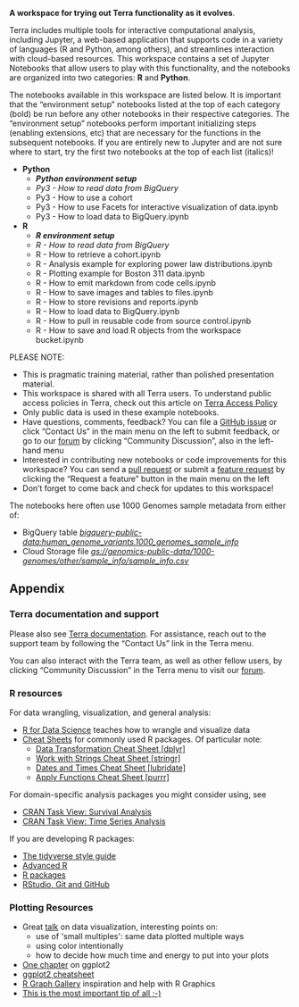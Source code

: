 **A workspace for trying out Terra functionality as it evolves**.

Terra includes multiple tools for interactive computational analysis, including Jupyter, a web-based application that supports code in a variety of languages (R and Python, among others), and streamlines interaction with cloud-based resources. This workspace contains a set of Jupyter Notebooks that allow users to play with this functionality, and the notebooks are organized into two categories: **R** and **Python**.
 
The notebooks available in this workspace are listed below. It is important that the “environment setup” notebooks listed at the top of each category (bold) be run before any other notebooks in their respective categories. The “environment setup” notebooks perform important initializing steps (enabling extensions, etc) that are necessary for the functions in the subsequent notebooks. If you are entirely new to Jupyter and are not sure where to start, try the first two notebooks at the top of each list (italics)!

* **Python**
    * ***Python environment setup***
    * *Py3 - How to read data from BigQuery*
    * Py3 - How to use a cohort
    * Py3 - How to use Facets for interactive visualization of data.ipynb
    * Py3 - How to load data to BigQuery.ipynb
* **R**
    * ***R environment setup***
    * *R - How to read data from BigQuery*
    * R - How to retrieve a cohort.ipynb
    * R - Analysis example for exploring power law distributions.ipynb
    * R - Plotting example for Boston 311 data.ipynb
    * R - How to emit markdown from code cells.ipynb
    * R - How to save images and tables to files.ipynb
    * R - How to store revisions and reports.ipynb
    * R - How to load data to BigQuery.ipynb
    * R - How to pull in reusable code from source control.ipynb
    * R - How to save and load R objects from the workspace bucket.ipynb

PLEASE NOTE:

* This is pragmatic training material, rather than polished presentation material. 
* This workspace is shared with all Terra users. To understand public access policies in Terra, check out this article on [Terra Access Policy](https://broadinstitute.zendesk.com/hc/en-us/articles/360024617851-Access-Policy)
* Only public data is used in these example notebooks.
* Have questions, comments, feedback? You can file a [GitHub issue](https://github.com/DataBiosphere/notebooks/issues) or click “Contact Us” in the main menu on the left to submit feedback, or go to our [forum](https://broadinstitute.zendesk.com/hc/en-us/community/topics/360000500432-General-Discussion) by clicking “Community Discussion”, also in the left-hand menu
* Interested in contributing new notebooks or code improvements for this workspace? You can send a [pull request](https://github.com/DataBiosphere/notebooks/pulls) or submit a [feature request](https://broadinstitute.zendesk.com/hc/en-us/community/topics/360000500452-Feature-Requests) by clicking the “Request a feature” button  in the main menu on the left
* Don’t forget to come back and check for updates to this workspace!

The notebooks here often use 1000 Genomes sample metadata from either of:

* BigQuery table [*bigquery-public-data:human_genome_variants.1000_genomes_sample_info*](https://bigquery.cloud.google.com/table/bigquery-public-data:human_genome_variants.1000_genomes_sample_info?pli=1)
* Cloud Storage file [*gs://genomics-public-data/1000-genomes/other/sample_info/sample_info.csv*](https://console.cloud.google.com/storage/browser/genomics-public-data/1000-genomes/other/sample_info/)

## Appendix

### Terra documentation and support

Please also see [Terra documentation](https://broadinstitute.zendesk.com/hc/en-us). For assistance, reach out to the support team by following the “Contact Us” link in the Terra menu.

You can also interact with the Terra team, as well as other fellow users, by clicking “Community Discussion” in the Terra menu to visit our [forum](https://broadinstitute.zendesk.com/hc/en-us/community/topics/360000500432-General-Discussion).

### R resources

For data wrangling, visualization, and general analysis:

* [R for Data Science](http://r4ds.had.co.nz/) teaches how to wrangle and visualize data
* [Cheat Sheets](https://www.rstudio.com/resources/cheatsheets/) for commonly used R packages. Of particular note:
    * [Data Transformation Cheat Sheet [dplyr]](https://www.rstudio.com/resources/cheatsheets/#dplyr)
    * [Work with Strings Cheat Sheet [stringr]](https://github.com/rstudio/cheatsheets/raw/master/strings.pdf)
    * [Dates and Times Cheat Sheet [lubridate]](https://github.com/rstudio/cheatsheets/raw/master/lubridate.pdf)
    * [Apply Functions Cheat Sheet [purrr]](https://github.com/rstudio/cheatsheets/raw/master/purrr.pdf)

For domain-specific analysis packages you might consider using, see 

* [CRAN Task View: Survival Analysis](https://cran.r-project.org/web/views/Survival.html)
* [CRAN Task View: Time Series Analysis](https://cran.r-project.org/web/views/TimeSeries.html)

If you are developing R packages:

* [The tidyverse style guide](https://style.tidyverse.org/)
* [Advanced R](http://adv-r.had.co.nz/)
* [R packages](http://r-pkgs.had.co.nz/)
* [RStudio, Git and GitHub](http://r-pkgs.had.co.nz/git.html)

### Plotting Resources

* Great [talk](https://youtu.be/IzXxTeQhdO0) on data visualization, interesting points on:
    * use of 'small multiples': same data plotted multiple ways
    * using color intentionally
    * how to decide how much time and energy to put into your plots
* [One chapter]( http://r4ds.had.co.nz/data-visualisation.html) on ggplot2
* [ggplot2 cheatsheet](https://www.rstudio.com/resources/cheatsheets/#ggplot2) 
* [R Graph Gallery](https://www.r-graph-gallery.com/) inspiration and help with R Graphics
* [This is the most important tip of all ;-)](https://flowingdata.com/2012/06/07/always-label-your-axes/)
